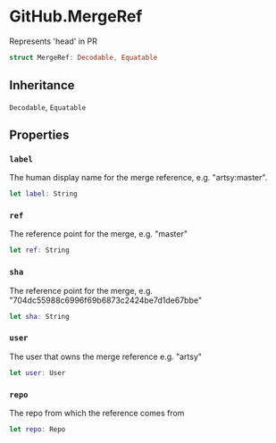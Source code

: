 # GitHub.MergeRef

Represents 'head' in PR

``` swift
struct MergeRef:​ Decodable, Equatable
```

## Inheritance

`Decodable`, `Equatable`

## Properties

### `label`

The human display name for the merge reference, e.g. "artsy:​master".

``` swift
let label:​ String
```

### `ref`

The reference point for the merge, e.g. "master"

``` swift
let ref:​ String
```

### `sha`

The reference point for the merge, e.g. "704dc55988c6996f69b6873c2424be7d1de67bbe"

``` swift
let sha:​ String
```

### `user`

The user that owns the merge reference e.g. "artsy"

``` swift
let user:​ User
```

### `repo`

The repo from which the reference comes from

``` swift
let repo:​ Repo
```
